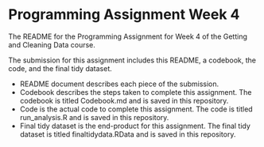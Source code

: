 # Programming Assignment Week 4
The README for the Programming Assignment for Week 4 of the Getting and Cleaning Data course.

The submission for this assignment includes this README, a codebook, the code, and the final tidy dataset.

* README document describes each piece of the submission.
* Codebook describes the steps taken to complete this assignment. The codebook is titled Codebook.md and is saved in this repository.
* Code is the actual code to complete this assignment. The code is titled run_analysis.R and is saved in this repository.
* Final tidy dataset is the end-product for this assignment. The final tidy dataset is titled finaltidydata.RData and is saved in this repository.
